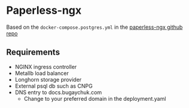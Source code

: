 # Paperless-ngx

Based on the `docker-compose.postgres.yml` in the [paperless-ngx github repo](https://github.com/paperless-ngx/paperless-ngx/tree/main/docker/compose)

## Requirements

* NGINX ingress controller
* Metallb load balancer
* Longhorn storage provider
* External psql db such as CNPG
* DNS entry to docs.bugaychuk.com
  * Change to your preferred domain in the deployment.yaml
